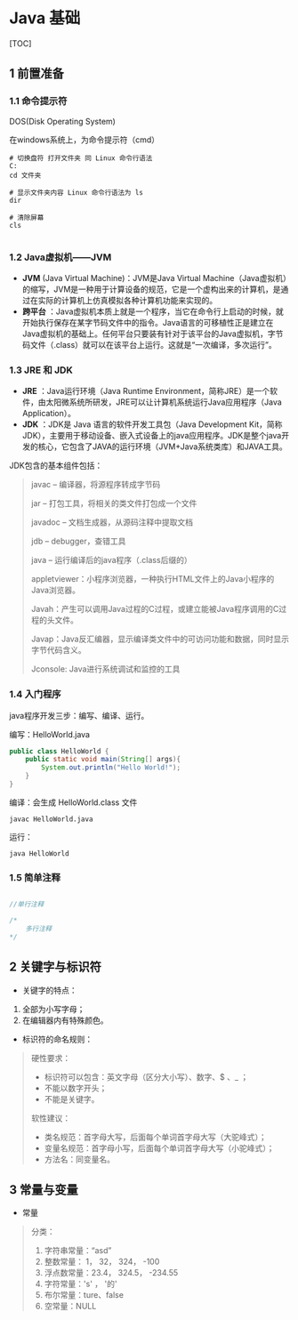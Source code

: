 # Java 基础

[TOC]

## 1 前置准备

### 1.1 命令提示符

DOS(Disk Operating System)

在windows系统上，为命令提示符（cmd）

```shell
# 切换盘符 打开文件夹 同 Linux 命令行语法
C:
cd 文件夹

# 显示文件夹内容 Linux 命令行语法为 ls
dir

# 清除屏幕
cls


```



### 1.2 Java虚拟机——JVM

* <B>JVM</B>  (Java Virtual Machine)：JVM是Java Virtual Machine（Java虚拟机）的缩写，JVM是一种用于计算设备的规范，它是一个虚构出来的计算机，是通过在实际的计算机上仿真模拟各种计算机功能来实现的。
* <B>跨平台</B> ：Java虚拟机本质上就是一个程序，当它在命令行上启动的时候，就开始执行保存在某字节码文件中的指令。Java语言的可移植性正是建立在Java虚拟机的基础上。任何平台只要装有针对于该平台的Java虚拟机，字节码文件（.class）就可以在该平台上运行。这就是“一次编译，多次运行”。

### 1.3 JRE 和 JDK

* <B>JRE</B> ：Java运行环境（Java Runtime Environment，简称JRE）是一个软件，由太阳微系统所研发，JRE可以让计算机系统运行Java应用程序（Java Application）。
* <B>JDK</B> ：JDK是 Java 语言的软件开发工具包（Java Development Kit，简称JDK），主要用于移动设备、嵌入式设备上的java应用程序。JDK是整个java开发的核心，它包含了JAVA的运行环境（JVM+Java系统类库）和JAVA工具。

JDK包含的基本组件包括：

>javac – 编译器，将源程序转成字节码
>
>jar – 打包工具，将相关的类文件打包成一个文件
>
>javadoc – 文档生成器，从源码注释中提取文档
>
>jdb – debugger，查错工具
>
>java – 运行编译后的java程序（.class后缀的）
>
>appletviewer：小程序浏览器，一种执行HTML文件上的Java小程序的Java浏览器。
>
>Javah：产生可以调用Java过程的C过程，或建立能被Java程序调用的C过程的头文件。
>
>Javap：Java反汇编器，显示编译类文件中的可访问功能和数据，同时显示字节代码含义。
>
>Jconsole: Java进行系统调试和监控的工具



### 1.4 入门程序

java程序开发三步：编写、编译、运行。

编写：HelloWorld.java

```java
public class HelloWorld {
	public static void main(String[] args){
		System.out.println("Hello World!");
	}
}
```

编译：会生成 HelloWorld.class 文件

```shell
javac HelloWorld.java
```

运行：

```shell
java HelloWorld
```



### 1.5 简单注释



```java

//单行注释

/*
	多行注释
*/
```



## 2 关键字与标识符

* 关键字的特点：

1. 全部为小写字母；
2. 在编辑器内有特殊颜色。

* 标识符的命名规则：

> 硬性要求：
>
> * 标识符可以包含：英文字母（区分大小写）、数字、$ 、_  ；
> * 不能以数字开头；
> * 不能是关键字。
>
> 软性建议：
>
> * 类名规范：首字母大写，后面每个单词首字母大写（大驼峰式）；
> * 变量名规范：首字母小写，后面每个单词首字母大写（小驼峰式）；
> * 方法名：同变量名。

## 3 常量与变量

* 常量

> 分类：
>
> 1. 字符串常量：“asd”
> 2. 整数常量： 1， 32，  324， -100
> 3. 浮点数常量：23.4， 324.5， -234.55
> 4. 字符常量：'s' ， '的'
> 5. 布尔常量：ture、false
> 6. 空常量：NULL



